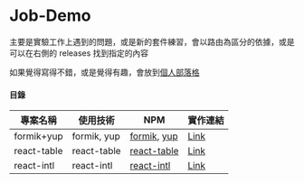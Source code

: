 # Job-Demo

主要是實驗工作上遇到的問題，或是新的套件練習，會以路由為區分的依據，或是可以在右側的 releases 找到指定的內容

如果覺得寫得不錯，或是覺得有趣，會放到[個人部落格](https://janlin002.github.io/)

#### 目錄

|  專案名稱  | 使用技術 | NPM |   實作連結  |
|-----------|--------|--------|-------|
|formik+yup|formik, yup|[formik](https://www.npmjs.com/package/formik), [yup](https://www.npmjs.com/package/yup)|[Link](https://github.com/janlin002/Job-Demo/tree/master/src/Demo/Formik-Yup)
|react-table|react-table|[react-table](https://www.npmjs.com/package/react-table)|[Link]()
|react-intl|react-intl|[react-intl](https://www.npmjs.com/package/react-intl)|[Link](https://github.com/janlin002/Job-Demo/tree/master/src/Demo/React-intl)
